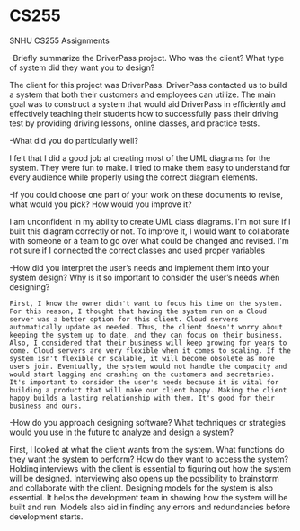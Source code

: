 # CS255
SNHU CS255 Assignments 

-Briefly summarize the DriverPass project. Who was the client? What type of system did they want you to design?

  The client for this project was DriverPass. DriverPass contacted us to build a system that both their customers and employees can utilize. The main goal was to construct a system that would aid DriverPass in efficiently and effectively teaching their students how to successfully pass their driving test by providing driving lessons, online classes, and practice tests.

-What did you do particularly well?

 I felt that I did a good job at creating most of the UML diagrams for the system. They were fun to make. I tried to make them easy to understand for every audience while properly using the correct diagram elements.
  
-If you could choose one part of your work on these documents to revise, what would you pick? How would you improve it?

  I am unconfident in my ability to create UML class diagrams. I'm not sure if I built this diagram correctly or not. To improve it, I would want to collaborate with someone or a team to go over what could be changed and revised. I'm not sure if I connected the correct classes and used proper variables

 -How did you interpret the user’s needs and implement them into your system design? Why is it so important to consider the user’s needs when designing?
 
    First, I know the owner didn't want to focus his time on the system. For this reason, I thought that having the system run on a Cloud server was a better option for this client. Cloud servers automatically update as needed. Thus, the client doesn't worry about keeping the system up to date, and they can focus on their business. Also, I considered that their business will keep growing for years to come. Cloud servers are very flexible when it comes to scaling. If the system isn't flexible or scalable, it will become obsolete as more users join. Eventually, the system would not handle the compacity and would start lagging and crashing on the customers and secretaries. It's important to consider the user's needs because it is vital for building a product that will make our client happy. Making the client happy builds a lasting relationship with them. It's good for their business and ours.
  
-How do you approach designing software? What techniques or strategies would you use in the future to analyze and design a system?

   First, I looked at what the client wants from the system. What functions do they want the system to perform? How do they want to access the system? Holding interviews with the client is essential to figuring out how the system will be designed. Interviewing also opens up the possibility to brainstorm and collaborate with the client. Designing models for the system is also essential. It helps the development team in showing how the system will be built and run. Models also aid in finding any errors and redundancies before development starts. 
